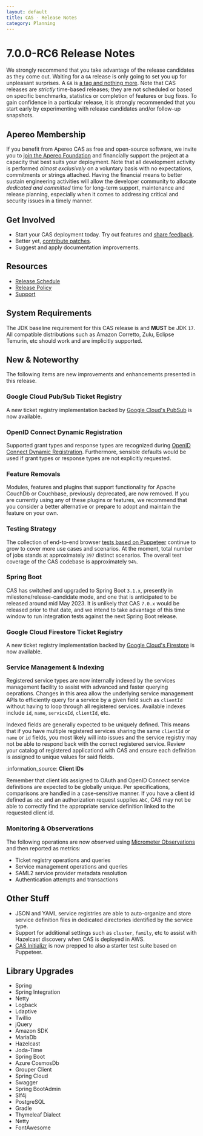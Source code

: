 ```yaml
---
layout: default
title: CAS - Release Notes
category: Planning
---
```


# 7.0.0-RC6 Release Notes

We strongly recommend that you take advantage of the release candidates as they come out. Waiting for a `GA` release is only going to set
you up for unpleasant surprises. A `GA` is [a tag and nothing more](https://apereo.github.io/2017/03/08/the-myth-of-ga-rel/). Note
that CAS releases are *strictly* time-based releases; they are not scheduled or based on specific benchmarks,
statistics or completion of features or bug fixes. To gain confidence in a particular
release, it is strongly recommended that you start early by experimenting with release candidates and/or follow-up snapshots.

## Apereo Membership

If you benefit from Apereo CAS as free and open-source software, we invite you
to [join the Apereo Foundation](https://www.apereo.org/content/apereo-membership)
and financially support the project at a capacity that best suits your deployment. Note that all development activity is performed
*almost exclusively* on a voluntary basis with no expectations, commitments or strings attached. Having the financial means to better
sustain engineering activities will allow the developer community to allocate *dedicated and committed* time for long-term support,
maintenance and release planning, especially when it comes to addressing critical and security issues in a timely manner.

## Get Involved

- Start your CAS deployment today. Try out features and [share feedback](/cas/Mailing-Lists.html).
- Better yet, [contribute patches](/cas/developer/Contributor-Guidelines.html).
- Suggest and apply documentation improvements.

## Resources

- [Release Schedule](https://github.com/apereo/cas/milestones)
- [Release Policy](/cas/developer/Release-Policy.html)
- [Support](https://apereo.github.io/cas/Support.html)

## System Requirements

The JDK baseline requirement for this CAS release is and **MUST** be JDK `17`. All compatible distributions
such as Amazon Corretto, Zulu, Eclipse Temurin, etc should work and are implicitly supported.

## New & Noteworthy

The following items are new improvements and enhancements presented in this release.
  
### Google Cloud Pub/Sub Ticket Registry

A new ticket registry implementation backed by [Google Cloud's PubSub](../ticketing/GCP-PubSub-Ticket-Registry.html) is now available.
  
### OpenID Connect Dynamic Registration

Supported grant types and response types are recognized during [OpenID Connect Dynamic Registration](../authentication/OIDC-Authentication-Dynamic-Registration.html). 
Furthermore, sensible defaults would be used if grant types or response types are not explicitly requested.

### Feature Removals

Modules, features and plugins that support functionality for Apache CouchDb or Couchbase, previously deprecated, are now removed.
If you are currently using any of these plugins or features, we recommend that you consider a 
better alternative or prepare to adopt and maintain the feature on your own.

### Testing Strategy

The collection of end-to-end browser [tests based on Puppeteer](../developer/Test-Process.html) continue to grow to cover more use cases
and scenarios. At the moment, total number of jobs stands at approximately `397` distinct scenarios. The overall
test coverage of the CAS codebase is approximately `94%`.

### Spring Boot

CAS has switched and upgraded to Spring Boot `3.1.x`, presently in milestone/release-candidate mode, and one that is 
anticipated to be released around mid May 2023. It is unlikely that CAS `7.0.x` would be released prior to that date, and 
we intend to take advantage of this time window to run integration tests against the next Spring Boot release. 

### Google Cloud Firestore Ticket Registry

A new ticket registry implementation backed by [Google Cloud's Firestore](../ticketing/GCP-Firestore-Ticket-Registry.html) is now available.
                                                                                                                               
### Service Management & Indexing

Registered service types are now internally indexed by the services management facility to assist with advanced and faster querying oeprations.
Changes in this area allow the underlying service management APIs to efficiently query for a service by a given field such as `clientId`
without having to loop through all registered services. Available indexes include `id`, `name`, `serviceId`, `clientId`, etc.

Indexed fields are generally expected to be uniquely defined. This means that if you have multiple registered services sharing the same
`clientId` or `name` or `id` fields, you most likely will into issues and the service registry may not be able to respond back with the correct
registered service. Review your catalog of registered applicationd with CAS and ensure each definition is assigned to unique values for said fields.

<div class="alert alert-info">:information_source: <strong>Client IDs</strong><p>Remember that client ids assigned to
OAuth and OpenID Connect service definitions are expected to be globally unique. Per specifications, comparisons are handled in a case-sensitive manner.
If you have a client id defined as <code>abc</code> and an authorization request supplies <code>AbC</code>,
CAS may not be able to correctly find the appropriate service definition linked to the requested client id.</p></div>

### Monitoring & Observerations

The following operations are now *observed* using [Micrometer Observations](https://micrometer.io) and then reported as metrics:

- Ticket registry operations and queries
- Service management operations and queries
- SAML2 service provider metadata resolution
- Authentication attempts and transactions

## Other Stuff

- JSON and YAML service registries are able to auto-organize and store service definition files in dedicated directories identified by the service type.
- Support for additional settings such as `cluster`, `family`, etc to assist with Hazelcast discovery when CAS is deployed in AWS.
- [CAS Initializr](../installation/WAR-Overlay-Initializr.html) is now prepped to also a starter test suite based on Puppeteer.

## Library Upgrades
       
- Spring  
- Spring Integration
- Netty
- Logback 
- Ldaptive
- Twillio
- jQuery
- Amazon SDK
- MariaDb
- Hazelcast
- Joda-Time
- Spring Boot
- Azure CosmosDb
- Grouper Client
- Spring Cloud
- Swagger
- Spring BootAdmin
- Slf4j
- PostgreSQL
- Gradle
- Thymeleaf Dialect
- Netty
- FontAwesome
